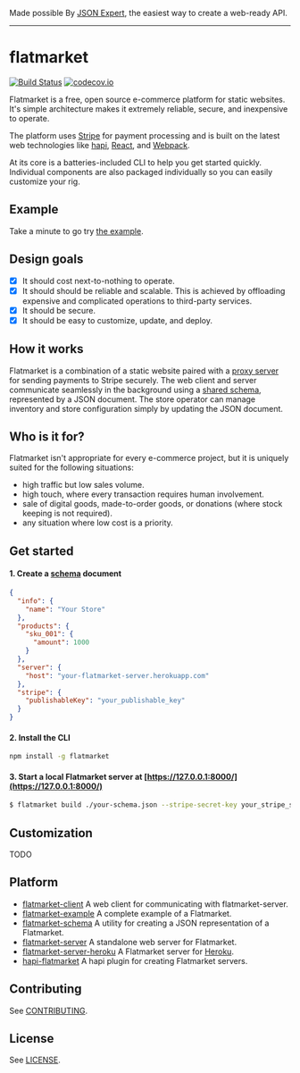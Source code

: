 Made possible By [JSON Expert](https://json.expert/), the easiest way to create a web-ready API.

---

# flatmarket

[![Build Status](https://circleci.com/gh/christophercliff/flatmarket.svg?style=shield)](https://circleci.com/gh/christophercliff/flatmarket)
[![codecov.io](http://codecov.io/github/christophercliff/flatmarket/coverage.svg?branch=master)](http://codecov.io/github/christophercliff/flatmarket?branch=master)

Flatmarket is a free, open source e-commerce platform for static websites. It's simple architecture makes it extremely reliable, secure, and inexpensive to operate.

The platform uses [Stripe](https://stripe.com/) for payment processing and is built on the latest web technologies like [hapi](http://hapijs.com/), [React](http://facebook.github.io/react/), and [Webpack](http://webpack.github.io/).

At its core is a batteries-included CLI to help you get started quickly. Individual components are also packaged individually so you can easily customize your rig.

## Example

Take a minute to go try [the example](https://json.expert/flatmarket/).

## Design goals

- [x] It should cost next-to-nothing to operate.
- [x] It should should be reliable and scalable. This is achieved by offloading expensive and complicated operations to third-party services.
- [x] It should be secure.
- [x] It should be easy to customize, update, and deploy.

## How it works

Flatmarket is a combination of a static website paired with a [proxy server](https://github.com/christophercliff/flatmarket-server) for sending payments to Stripe securely. The web client and server communicate seamlessly in the background using a [shared schema](https://github.com/christophercliff/flatmarket-schema), represented by a JSON document. The store operator can manage inventory and store configuration simply by updating the JSON document.

## Who is it for?

Flatmarket isn't appropriate for every e-commerce project, but it is uniquely suited for the following situations:

- high traffic but low sales volume.
- high touch, where every transaction requires human involvement.
- sale of digital goods, made-to-order goods, or donations (where stock keeping is not required).
- any situation where low cost is a priority.

## Get started

#### 1. Create a [schema](https://github.com/christophercliff/flatmarket-schema) document

```json
{
  "info": {
    "name": "Your Store"
  },
  "products": {
    "sku_001": {
      "amount": 1000
    }
  },
  "server": {
    "host": "your-flatmarket-server.herokuapp.com"
  },
  "stripe": {
    "publishableKey": "your_publishable_key"
  }
}
```

#### 2. Install the CLI

```sh
npm install -g flatmarket
```

#### 3. Start a local Flatmarket server at [https://127.0.0.1:8000/](https://127.0.0.1:8000/)

```sh
$ flatmarket build ./your-schema.json --stripe-secret-key your_stripe_secret_key
```

## Customization

TODO

## Platform

- [flatmarket-client](https://github.com/christophercliff/flatmarket-client) A web client for communicating with flatmarket-server.
- [flatmarket-example](https://github.com/christophercliff/flatmarket-example) A complete example of a Flatmarket.
- [flatmarket-schema](https://github.com/christophercliff/flatmarket-schema) A utility for creating a JSON representation of a Flatmarket.
- [flatmarket-server](https://github.com/christophercliff/flatmarket-server) A standalone web server for Flatmarket.
- [flatmarket-server-heroku](https://github.com/christophercliff/flatmarket-server-heroku) A Flatmarket server for [Heroku](https://www.heroku.com/).
- [hapi-flatmarket](https://github.com/christophercliff/hapi-flatmarket) A hapi plugin for creating Flatmarket servers.

## Contributing

See [CONTRIBUTING](https://github.com/christophercliff/flatmarket/blob/master/CONTRIBUTING.md).

## License

See [LICENSE](https://github.com/christophercliff/flatmarket/blob/master/LICENSE.md).
